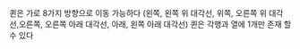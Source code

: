 퀸은 가로 8가지 방향으로 이동 가능하다 (왼쪽, 왼쪽 위 대각선, 위쪽, 오른쪽 위 대각선,오른쪽, 오른쪽 아래 대각선, 아래, 왼쪽 아래 대각선)
​
퀸은 각행과 열에  1개만 존재 할 수 있다